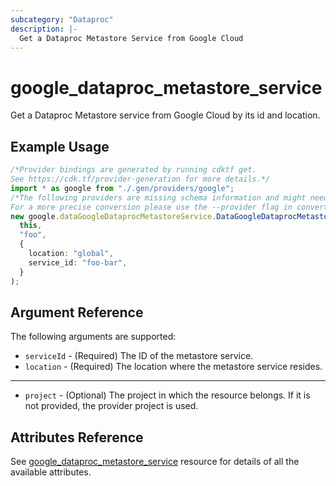 ```yaml
---
subcategory: "Dataproc"
description: |-
  Get a Dataproc Metastore Service from Google Cloud
---
```


# google\_dataproc\_metastore\_service

Get a Dataproc Metastore service from Google Cloud by its id and location.

## Example Usage

```typescript
/*Provider bindings are generated by running cdktf get.
See https://cdk.tf/provider-generation for more details.*/
import * as google from "./.gen/providers/google";
/*The following providers are missing schema information and might need manual adjustments to synthesize correctly: google.
For a more precise conversion please use the --provider flag in convert.*/
new google.dataGoogleDataprocMetastoreService.DataGoogleDataprocMetastoreService(
  this,
  "foo",
  {
    location: "global",
    service_id: "foo-bar",
  }
);

```

## Argument Reference

The following arguments are supported:

* `serviceId` - (Required) The ID of the metastore service.
* `location` - (Required) The location where the metastore service resides.

***

* `project` - (Optional) The project in which the resource belongs. If it
  is not provided, the provider project is used.

## Attributes Reference

See [google\_dataproc\_metastore\_service](https://registry.terraform.io/providers/hashicorp/google/latest/docs/resources/dataproc_metastore_service) resource for details of all the available attributes.
